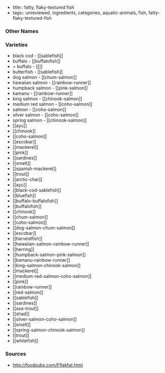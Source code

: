 - title:: fatty, flaky-textured fish
- tags:: unreviewed, ingredients, categories, aquatic-animals, fish, fatty-flaky-textured-fish


### Other Names


### Varieties

* black cod - [[sablefish]]
* buffalo - [[buffalofish]]
* = buffalo - [[]]
* butterfish - [[sablefish]]
* dog salmon - [[chum-salmon]]
* hawaiian salmon - [[rainbow-runner]]
* humpback salmon - [[pink-salmon]]
* kamanu - [[rainbow-runner]]
* king salmon - [[chinook-salmon]]
* medium red salmon - [[coho-salmon]]
* salmon - [[coho-salmon]]
* silver salmon - [[coho-salmon]]
* spring salmon - [[chinook-salmon]]
* [[ayu]]
* [[chinook]]
* [[coho-salmon]]
* [[escobar]]
* [[mackerel]]
* [[pink]]
* [[sardines]]
* [[smelt]]
* [[spanish-mackerel]]
* [[trout]]
* [[arctic-char]]
* [[ayu]]
* [[black-cod-sablefish]]
* [[bluefish]]
* [[buffalo-buffalofish]]
* [[buffalofish]]
* [[chinook]]
* [[chum-salmon]]
* [[coho-salmon]]
* [[dog-salmon-chum-salmon]]
* [[escobar]]
* [[harvestfish]]
* [[hawaiian-salmon-rainbow-runner]]
* [[herring]]
* [[humpback-salmon-pink-salmon]]
* [[kamanu-rainbow-runner]]
* [[king-salmon-chinook-salmon]]
* [[mackerel]]
* [[medium-red-salmon-coho-salmon]]
* [[pink]]
* [[rainbow-runner]]
* [[red-salmon]]
* [[sablefish]]
* [[sardines]]
* [[sea-trout]]
* [[shad]]
* [[silver-salmon-coho-salmon]]
* [[smelt]]
* [[spring-salmon-chinook-salmon]]
* [[trout]]
* [[whitefish]]

### Sources
* http://foodsubs.com/Fflakfat.html
